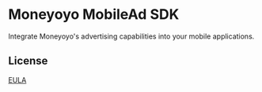 # Moneyoyo MobileAd SDK

Integrate Moneyoyo's advertising capabilities into your mobile applications.

## License

[EULA](LICENSE.md)